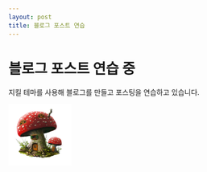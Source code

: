 ```yaml
---
layout: post
title: 블로그 포스트 연습
---
```


# 블로그 포스트 연습 중
지킬 테마를 사용해 블로그를 만들고 포스팅을 연습하고 있습니다.

![버섯 이미지](/images/pf.png)
